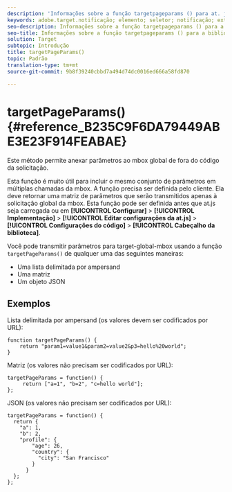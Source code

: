 ```yaml
---
description: 'Informações sobre a função targetpageparams () para at. js. '
keywords: adobe.target.notificação; elemento; seletor; notificação; extensão
seo-description: Informações sobre a função targetpageparams () para a biblioteca do Adobe Target no javascript.
seo-title: Informações sobre a função targetpageparams () para a biblioteca do Adobe Target no javascript.
solution: Target
subtopic: Introdução
title: targetPageParams()
topic: Padrão
translation-type: tm+mt
source-git-commit: 9b8f39240cbbd7a494d74dc0016ed666a58fd870

---
```



# targetPageParams() {#reference_B235C9F6DA79449ABE3E23F914FEABAE}

Este método permite anexar parâmetros ao mbox global de fora do código da solicitação.

Esta função é muito útil para incluir o mesmo conjunto de parâmetros em múltiplas chamadas da mbox. A função precisa ser definida pelo cliente. Ela deve retornar uma matriz de parâmetros que serão transmitidos apenas à solicitação global da mbox. Esta função pode ser definida antes que at.js seja carregada ou em **[!UICONTROL Configurar]** &gt; **[!UICONTROL Implementação]** &gt; **[!UICONTROL Editar configurações da at.js]** &gt; **[!UICONTROL Configurações do código]** &gt; **[!UICONTROL Cabeçalho da biblioteca]**.

Você pode transmitir parâmetros para target-global-mbox usando a função `targetPageParams()` de qualquer uma das seguintes maneiras:

* Uma lista delimitada por ampersand
* Uma matriz
* Um objeto JSON

## Exemplos

Lista delimitada por ampersand (os valores devem ser codificados por URL):

```
function targetPageParams() { 
    return "param1=value1&param2=value2&p3=hello%20world"; 
}
```

Matriz (os valores não precisam ser codificados por URL):

```
targetPageParams = function() { 
     return ["a=1", "b=2", "c=hello world"]; 
};
```

JSON (os valores não precisam ser codificados por URL):

```
targetPageParams = function() { 
  return { 
    "a": 1, 
    "b": 2, 
    "profile": { 
        "age": 26, 
        "country": { 
          "city": "San Francisco" 
        } 
      } 
  }; 
};
```
